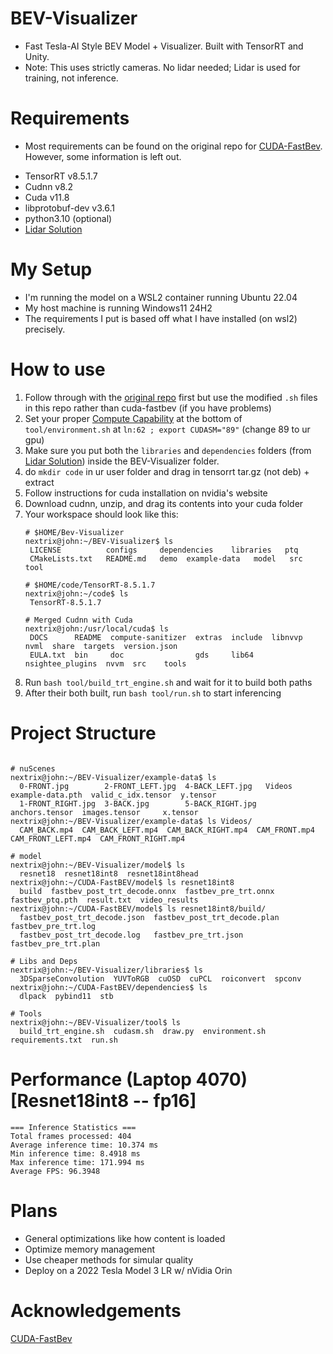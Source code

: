 # BEV-Visualizer
- Fast Tesla-AI Style BEV Model + Visualizer. Built with TensorRT and Unity.
- Note: This uses strictly cameras. No lidar needed; Lidar is used for training, not inference.

# Requirements
* Most requirements can be found on the original repo for [CUDA-FastBev](https://github.com/Mandylove1993/CUDA-FastBEV). However, some information is left out.
- TensorRT v8.5.1.7
- Cudnn v8.2
- Cuda v11.8
- libprotobuf-dev v3.6.1
- python3.10 (optional)
- [Lidar Solution](https://github.com/NVIDIA-AI-IOT/Lidar_AI_Solution)

# My Setup
* I'm running the model on a WSL2 container running Ubuntu 22.04
* My host machine is running Windows11 24H2
* The requirements I put is based off what I have installed (on wsl2) precisely.

# How to use
1. Follow through with the [original repo](https://github.com/Mandylove1993/CUDA-FastBEV) first but use the modified ```.sh``` files in this repo rather than cuda-fastbev (if you have problems)
2. Set your proper [Compute Capability](https://developer.nvidia.com/cuda-gpus#compute) at the bottom of ```tool/environment.sh``` at ```ln:62 ; export CUDASM="89"``` (change 89 to ur gpu)
3. Make sure you put both the ```libraries``` and ```dependencies``` folders (from [Lidar Solution](https://github.com/NVIDIA-AI-IOT/Lidar_AI_Solution))  inside the BEV-Visualizer folder.
4. do ```mkdir code``` in ur user folder and drag in tensorrt tar.gz (not deb) + extract
5. Follow instructions for cuda installation on nvidia's website
6. Download cudnn, unzip, and drag its contents into your cuda folder
7. Your workspace should look like this:
   ```
   # $HOME/Bev-Visualizer
   nextrix@john:~/BEV-Visualizer$ ls
    LICENSE          configs     dependencies    libraries   ptq
    CMakeLists.txt   README.md   demo  example-data   model   src   tool

   # $HOME/code/TensorRT-8.5.1.7
   nextrix@john:~/code$ ls
    TensorRT-8.5.1.7

   # Merged Cudnn with Cuda
   nextrix@john:/usr/local/cuda$ ls
    DOCS      README  compute-sanitizer  extras  include  libnvvp           nvml  share  targets  version.json
    EULA.txt  bin     doc                gds     lib64    nsightee_plugins  nvvm  src    tools
   ```
8. Run ```bash tool/build_trt_engine.sh``` and wait for it to build both paths
9. After their both built, run ```bash tool/run.sh``` to start inferencing

# Project Structure
```

# nuScenes
nextrix@john:~/BEV-Visualizer/example-data$ ls
  0-FRONT.jpg        2-FRONT_LEFT.jpg  4-BACK_LEFT.jpg   Videos          example-data.pth  valid_c_idx.tensor  y.tensor
  1-FRONT_RIGHT.jpg  3-BACK.jpg        5-BACK_RIGHT.jpg  anchors.tensor  images.tensor     x.tensor
nextrix@john:~/BEV-Visualizer/example-data$ ls Videos/
  CAM_BACK.mp4  CAM_BACK_LEFT.mp4  CAM_BACK_RIGHT.mp4  CAM_FRONT.mp4  CAM_FRONT_LEFT.mp4  CAM_FRONT_RIGHT.mp4

# model
nextrix@john:~/BEV-Visualizer/model$ ls
  resnet18  resnet18int8  resnet18int8head
nextrix@john:~/CUDA-FastBEV/model$ ls resnet18int8
  build  fastbev_post_trt_decode.onnx  fastbev_pre_trt.onnx  fastbev_ptq.pth  result.txt  video_results
nextrix@john:~/CUDA-FastBEV/model$ ls resnet18int8/build/
  fastbev_post_trt_decode.json  fastbev_post_trt_decode.plan  fastbev_pre_trt.log
  fastbev_post_trt_decode.log   fastbev_pre_trt.json          fastbev_pre_trt.plan

# Libs and Deps
nextrix@john:~/BEV-Visualizer/libraries$ ls
  3DSparseConvolution  YUVToRGB  cuOSD  cuPCL  roiconvert  spconv
nextrix@john:~/CUDA-FastBEV/dependencies$ ls
  dlpack  pybind11  stb

# Tools
nextrix@john:~/BEV-Visualizer/tool$ ls
  build_trt_engine.sh  cudasm.sh  draw.py  environment.sh  requirements.txt  run.sh
```

# Performance (Laptop 4070) [Resnet18int8 -- fp16]
```
=== Inference Statistics ===
Total frames processed: 404
Average inference time: 10.374 ms
Min inference time: 8.4918 ms
Max inference time: 171.994 ms
Average FPS: 96.3948
```

# Plans
- General optimizations like how content is loaded
- Optimize memory management
- Use cheaper methods for simular quality
- Deploy on a 2022 Tesla Model 3 LR w/ nVidia Orin
  
# Acknowledgements
[CUDA-FastBev](https://github.com/Mandylove1993/CUDA-FastBEV)
